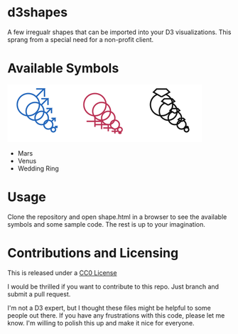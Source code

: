 d3shapes
========

A few irregualr shapes that can be imported into your D3 visualizations.  This sprang from a special need for a non-profit client.

Available Symbols
=================
![Mars, Venus, Wedding Ring](shapes.png)
* Mars
* Venus
* Wedding Ring

Usage
=====
Clone the repository and open shape.html in a browser to see the available symbols and some sample code.  The rest is up to your imagination.

Contributions and Licensing
===========================
This is released under a [CC0 License](http://creativecommons.org/publicdomain/zero/1.0/)

I would be thrilled if you want to contribute to this repo.  Just branch and submit a pull request.

I'm not a D3 expert, but I thought these files might be helpful to some people out there.  If you have any frustrations with this code, please let me know.  I'm willing to polish this up and make it nice for everyone.
